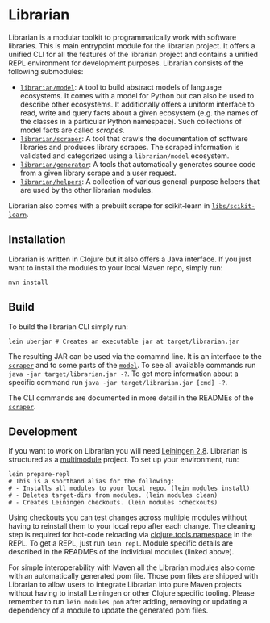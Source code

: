 # Librarian

Librarian is a modular toolkit to programmatically work with software libraries.
This is main entrypoint module for the librarian project.
It offers a unified CLI for all the features of the librarian project and contains a unified REPL environment for development purposes.
Librarian consists of the following submodules:
*   [`librarian/model`](./modules/model): A tool to build abstract models of language ecosystems. It comes with a model for Python but can also be used to describe other ecosystems. It additionally offers a uniform interface to read, write and query facts about a given ecosystem (e.g. the names of the classes in a particular Python namespace). Such collections of model facts are called *scrapes*.
*   [`librarian/scraper`](./modules/scraper): A tool that crawls the documentation of software libraries and produces library scrapes. The scraped information is validated and categorized using a `librarian/model` ecosystem.
*   [`librarian/generator`](./modules/generator): A tools that automatically generates source code from a given library scrape and a user request. 
*   [`librarian/helpers`](./modules/helpers): A collection of various general-purpose helpers that are used by the other librarian modules.

Librarian also comes with a prebuilt scrape for scikit-learn in [`libs/scikit-learn`](./libs/scikit-learn/scraper.clj).

## Installation

Librarian is written in Clojure but it also offers a Java interface.
If you just want to install the modules to your local Maven repo, simply run:
```shell
mvn install
```

## Build

To build the librarian CLI simply run:
```shell
lein uberjar # Creates an executable jar at target/librarian.jar
```

The resulting JAR can be used via the comamnd line.
It is an interface to the [`scraper`](./modules/scraper) and to some parts of the [`model`](./modules/model).
To see all available commands run `java -jar target/librarian.jar -?`.
To get more information about a specific command run `java -jar target/librarian.jar [cmd] -?`.

The CLI commands are documented in more detail in the READMEs of the [`scraper`](./modules/scraper).

## Development

If you want to work on Librarian you will need [Leiningen 2.8](https://leiningen.org/).
Librarian is structured as a [multimodule](https://github.com/jcrossley3/lein-modules) project.
To set up your environment, run:
```shell
lein prepare-repl
# This is a shorthand alias for the following:
# - Installs all modules to your local repo. (lein modules install)
# - Deletes target-dirs from modules. (lein modules clean)
# - Creates Leiningen checkouts. (lein modules :checkouts)
```
Using [checkouts](https://github.com/technomancy/leiningen/blob/stable/doc/TUTORIAL.md#checkout-dependencies) you can test changes across multiple modules without having to reinstall them to your local repo after each change.
The cleaning step is required for hot-code reloading via [clojure.tools.namespace](https://github.com/clojure/tools.namespace) in the REPL.
To get a REPL, just run `lein repl`.
Module specific details are described in the READMEs of the individual modules (linked above).

For simple interoperability with Maven all the Librarian modules also come with an automatically generated pom file.
Those pom files are shipped with Librarian to allow users to integrate Librarian into pure Maven projects without having to install Leiningen or other Clojure specific tooling. 
Please remember to run `lein modules pom` after adding, removing or updating a dependency of a module to update the generated pom files.
